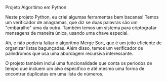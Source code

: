 Projeto Algoritimo em Python

Neste projeto Python, eu criei algumas ferramentas bem bacanas! Temos um verificador de anagramas, que diz se duas palavras são um "embaralho" uma da outra. Também temos um sistema para criptografar mensagens de maneira única, usando uma chave especial.

Ah, e não poderia faltar o algoritmo Merge Sort, que é um jeito eficiente de organizar listas bagunçadas. Além disso, temos um verificador de palíndromos que usa uma abordagem recursiva interessante.

O projeto também inclui uma funcionalidade que conta os períodos de tempo que incluem um alvo específico e até mesmo uma forma de encontrar duplicatas em uma lista de números.
